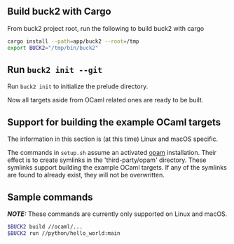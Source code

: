 ## Build buck2 with Cargo

From buck2 project root, run the following to build buck2 with cargo

```sh
cargo install --path=app/buck2 --root=/tmp
export BUCK2="/tmp/bin/buck2"
```

## Run `buck2 init --git`

Run `buck2 init` to initialize the prelude directory.

Now all targets aside from OCaml related ones are ready to be built.

## Support for building the example OCaml targets

The information in this section is (at this time) Linux and macOS specific.

The commands in `setup.sh` assume an activated [opam](https://opam.ocaml.org/) installation. Their effect is to create symlinks in the 'third-party/opam' directory. These symlinks support building the example OCaml targets. If any of the symlinks are found to already exist, they will not be overwritten.

## Sample commands

**_NOTE:_** These commands are currently only supported on Linux and macOS.

```sh
$BUCK2 build //ocaml/...
$BUCK2 run //python/hello_world:main
```
